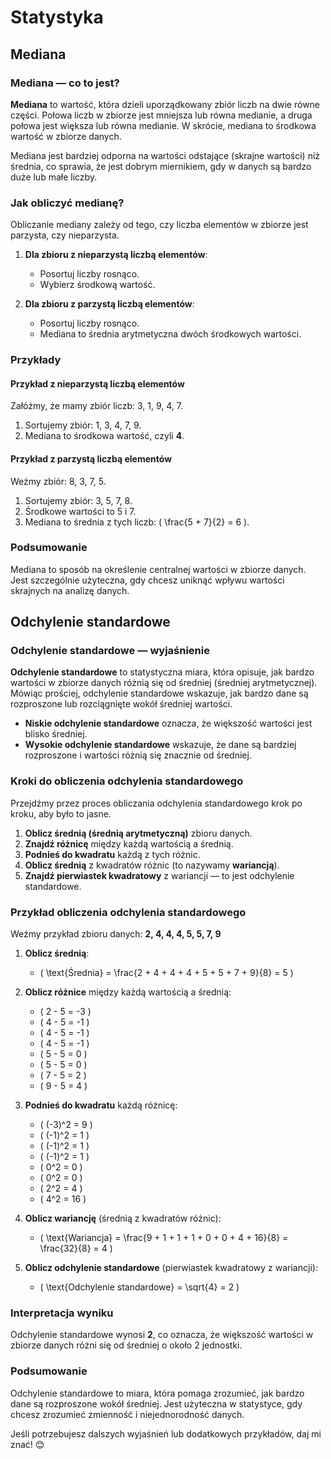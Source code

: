# Statystyka

## Mediana

### Mediana — co to jest?

**Mediana** to wartość, która dzieli uporządkowany zbiór liczb na dwie równe części. Połowa liczb w zbiorze jest mniejsza lub równa medianie, a druga połowa jest większa lub równa medianie. W skrócie, mediana to środkowa wartość w zbiorze danych.

Mediana jest bardziej odporna na wartości odstające (skrajne wartości) niż średnia, co sprawia, że jest dobrym miernikiem, gdy w danych są bardzo duże lub małe liczby.

### Jak obliczyć medianę?

Obliczanie mediany zależy od tego, czy liczba elementów w zbiorze jest parzysta, czy nieparzysta.

1. **Dla zbioru z nieparzystą liczbą elementów**:
   * Posortuj liczby rosnąco.
   * Wybierz środkową wartość.

2. **Dla zbioru z parzystą liczbą elementów**:
   * Posortuj liczby rosnąco.
   * Mediana to średnia arytmetyczna dwóch środkowych wartości.

### Przykłady

#### Przykład z nieparzystą liczbą elementów

Załóżmy, że mamy zbiór liczb: 3, 1, 9, 4, 7.

1. Sortujemy zbiór: 1, 3, 4, 7, 9.
2. Mediana to środkowa wartość, czyli **4**.

#### Przykład z parzystą liczbą elementów

Weźmy zbiór: 8, 3, 7, 5.

1. Sortujemy zbiór: 3, 5, 7, 8.
2. Środkowe wartości to 5 i 7.
3. Mediana to średnia z tych liczb: \( \frac{5 + 7}{2} = 6 \).

### Podsumowanie

Mediana to sposób na określenie centralnej wartości w zbiorze danych. Jest szczególnie użyteczna, gdy chcesz uniknąć wpływu wartości skrajnych na analizę danych.

## Odchylenie standardowe

### Odchylenie standardowe — wyjaśnienie

**Odchylenie standardowe** to statystyczna miara, która opisuje, jak bardzo wartości w zbiorze danych różnią się od średniej (średniej arytmetycznej). Mówiąc prościej, odchylenie standardowe wskazuje, jak bardzo dane są rozproszone lub rozciągnięte wokół średniej wartości.

* **Niskie odchylenie standardowe** oznacza, że większość wartości jest blisko średniej.
* **Wysokie odchylenie standardowe** wskazuje, że dane są bardziej rozproszone i wartości różnią się znacznie od średniej.

### Kroki do obliczenia odchylenia standardowego

Przejdźmy przez proces obliczania odchylenia standardowego krok po kroku, aby było to jasne.

1. **Oblicz średnią (średnią arytmetyczną)** zbioru danych.
2. **Znajdź różnicę** między każdą wartością a średnią.
3. **Podnieś do kwadratu** każdą z tych różnic.
4. **Oblicz średnią** z kwadratów różnic (to nazywamy **wariancją**).
5. **Znajdź pierwiastek kwadratowy** z wariancji — to jest odchylenie standardowe.

### Przykład obliczenia odchylenia standardowego

Weźmy przykład zbioru danych: **2, 4, 4, 4, 5, 5, 7, 9**

1. **Oblicz średnią**:
   * \( \text{Średnia} = \frac{2 + 4 + 4 + 4 + 5 + 5 + 7 + 9}{8} = 5 \)

2. **Oblicz różnice** między każdą wartością a średnią:
   * \( 2 - 5 = -3 \)
   * \( 4 - 5 = -1 \)
   * \( 4 - 5 = -1 \)
   * \( 4 - 5 = -1 \)
   * \( 5 - 5 = 0 \)
   * \( 5 - 5 = 0 \)
   * \( 7 - 5 = 2 \)
   * \( 9 - 5 = 4 \)

3. **Podnieś do kwadratu** każdą różnicę:
   * \( (-3)^2 = 9 \)
   * \( (-1)^2 = 1 \)
   * \( (-1)^2 = 1 \)
   * \( (-1)^2 = 1 \)
   * \( 0^2 = 0 \)
   * \( 0^2 = 0 \)
   * \( 2^2 = 4 \)
   * \( 4^2 = 16 \)

4. **Oblicz wariancję** (średnią z kwadratów różnic):
   * \( \text{Wariancja} = \frac{9 + 1 + 1 + 1 + 0 + 0 + 4 + 16}{8} = \frac{32}{8} = 4 \)

5. **Oblicz odchylenie standardowe** (pierwiastek kwadratowy z wariancji):
   * \( \text{Odchylenie standardowe} = \sqrt{4} = 2 \)

### Interpretacja wyniku

Odchylenie standardowe wynosi **2**, co oznacza, że większość wartości w zbiorze danych różni się od średniej o około 2 jednostki.

### Podsumowanie

Odchylenie standardowe to miara, która pomaga zrozumieć, jak bardzo dane są rozproszone wokół średniej. Jest użyteczna w statystyce, gdy chcesz zrozumieć zmienność i niejednorodność danych.

Jeśli potrzebujesz dalszych wyjaśnień lub dodatkowych przykładów, daj mi znać! 😊

